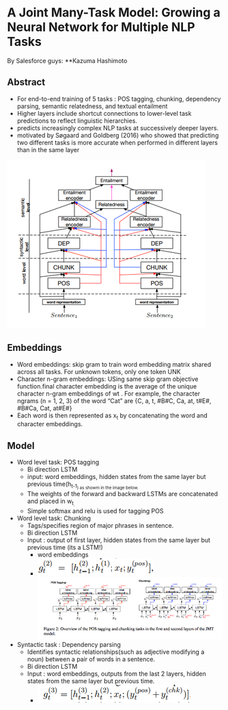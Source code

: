 # A Joint Many-Task Model: Growing a Neural Network for Multiple NLP Tasks

By Salesforce guys: **Kazuma Hashimoto

## Abstract
- For end-to-end training of 5 tasks : POS tagging, chunking, dependency parsing, semantic relatedness, and textual entailment
-  Higher layers include
shortcut connections to lower-level
task predictions to reflect linguistic hierarchies.
- predicts increasingly
complex NLP tasks at successively deeper layers.
- motivated by Søgaard and
Goldberg (2016) who showed that predicting two
different tasks is more accurate when performed in
different layers than in the same layer

![architecture.PNG](1.PNG)

## Embeddings
- Word embeddings: skip gram to train word embedding matrix shared across all tasks. For unknown tokens, only one token UNK
- Character n-gram embeddings: USing same skip gram objective function.final character embedding
is the average of the unique character n-gram
embeddings of wt
. For example, the character ngrams
(n = 1, 2, 3) of the word “Cat” are {C, a,
t, #B#C, Ca, at, t#E#, #B#Ca, Cat, at#E#}
- Each word is then represented as x<sub>t</sub> by concatenating the word and character embeddings.
 ## Model
 - Word level task: POS tagging
    - Bi direction LSTM
    - input: word embeddings, hidden states from the same layer but previous time(h<sub>t-1<sub>) as showm in the image below.
    - The weights of the forward and backward LSTMs are concatenated and placed in w<sub>t<sub>.
    - Simple softmax and relu is used for tagging POS
 - Word level task: Chunking
    - Tags/specifies region of major phrases in sentence.
    - Bi direction LSTM 
    - Input : output of first layer, hidden states from the same layer but previous time (its a LSTM!)
       - word embeddings
       - ![input.png](3.PNG)
 ![posnchunking.PNG](2.PNG)
- Syntactic task : Dependency parsing
   - Identifies syntactic relationships(such as adjective modifying a noun) between a pair of words in a sentence. 
   - Bi direction LSTM
   - Input : word embeddings, outputs from the last 2 layers, hidden states from the same layer but previous time.
     - ![input.png](4.PNG)
   
   

